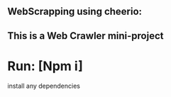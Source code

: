 ## WebScrapping using cheerio:

## This is a Web Crawler mini-project

# Run:    [Npm i] 
  install any dependencies
  
  
